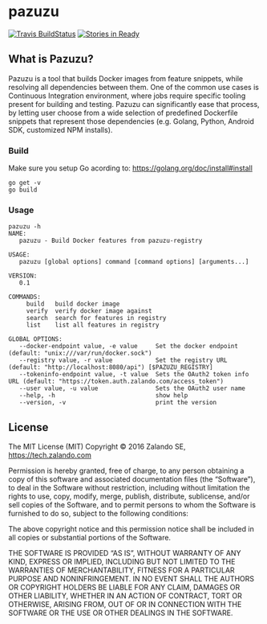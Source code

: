 # pazuzu
[![Travis BuildStatus](https://travis-ci.org/zalando/pazuzu.svg?branch=master)](https://travis-ci.org/zalando/pazuzu)
[![Stories in Ready](https://badge.waffle.io/zalando/pazuzu.png?label=ready&title=Ready)](https://waffle.io/zalando/pazuzu)

What is Pazuzu?
---------------
Pazuzu is a tool that builds Docker images from feature snippets, while
resolving all dependencies between them. One of the common use cases is
Continuous Integration environment, where jobs require specific tooling present
for building and testing. Pazuzu can significantly ease that process, by
letting user choose from a wide selection of predefined Dockerfile snippets
that represent those dependencies (e.g. Golang, Python, Android SDK, customized
NPM installs).

### Build
Make sure you setup Go acording to: https://golang.org/doc/install#install
```
go get -v
go build
```

### Usage

```
pazuzu -h
NAME:
   pazuzu - Build Docker features from pazuzu-registry

USAGE:
   pazuzu [global options] command [command options] [arguments...]

VERSION:
   0.1

COMMANDS:
     build   build docker image
     verify  verify docker image against
     search  search for features in registry
     list    list all features in registry

GLOBAL OPTIONS:
   --docker-endpoint value, -e value     Set the docker endpoint (default: "unix:///var/run/docker.sock")
   --registry value, -r value            Set the registry URL (default: "http://localhost:8080/api") [$PAZUZU_REGISTRY]
   --tokeninfo-endpoint value, -t value  Sets the OAuth2 token info URL (default: "https://token.auth.zalando.com/access_token")
   --user value, -u value                Sets the OAuth2 user name
   --help, -h                            show help
   --version, -v                         print the version
```

License
-------

The MIT License (MIT)
Copyright © 2016 Zalando SE, https://tech.zalando.com

Permission is hereby granted, free of charge, to any person obtaining a copy
of this software and associated documentation files (the “Software”), to deal
in the Software without restriction, including without limitation the rights
to use, copy, modify, merge, publish, distribute, sublicense, and/or sell
copies of the Software, and to permit persons to whom the Software is
furnished to do so, subject to the following conditions:

The above copyright notice and this permission notice shall be included in
all copies or substantial portions of the Software.

THE SOFTWARE IS PROVIDED “AS IS”, WITHOUT WARRANTY OF ANY KIND, EXPRESS OR
IMPLIED, INCLUDING BUT NOT LIMITED TO THE WARRANTIES OF MERCHANTABILITY,
FITNESS FOR A PARTICULAR PURPOSE AND NONINFRINGEMENT. IN NO EVENT SHALL THE
AUTHORS OR COPYRIGHT HOLDERS BE LIABLE FOR ANY CLAIM, DAMAGES OR OTHER
LIABILITY, WHETHER IN AN ACTION OF CONTRACT, TORT OR OTHERWISE, ARISING FROM,
OUT OF OR IN CONNECTION WITH THE SOFTWARE OR THE USE OR OTHER DEALINGS IN
THE SOFTWARE.
